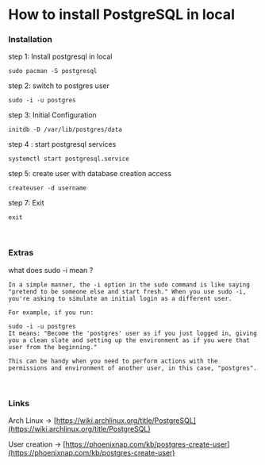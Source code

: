 # How to install PostgreSQL in local

### Installation

step 1: Install postgresql in local

```
sudo pacman -S postgresql
```

step 2: switch to postgres user

```
sudo -i -u postgres
```

step 3: Initial Configuration

```
initdb -D /var/lib/postgres/data
```

step 4 : start postgresql services

```
systemctl start postgresql.service
```

step 5: create user with database creation access

```
createuser -d username
```

step 7: Exit
```
exit
```
<br/>

### Extras

what does sudo -i mean ?

```
In a simple manner, the -i option in the sudo command is like saying "pretend to be someone else and start fresh." When you use sudo -i, you're asking to simulate an initial login as a different user.

For example, if you run:

sudo -i -u postgres
It means: "Become the 'postgres' user as if you just logged in, giving you a clean slate and setting up the environment as if you were that user from the beginning."

This can be handy when you need to perform actions with the permissions and environment of another user, in this case, "postgres".
```
<br />

### Links

Arch Linux →  [https://wiki.archlinux.org/title/PostgreSQL](https://wiki.archlinux.org/title/PostgreSQL)

User creation → [https://phoenixnap.com/kb/postgres-create-user](https://phoenixnap.com/kb/postgres-create-user)
